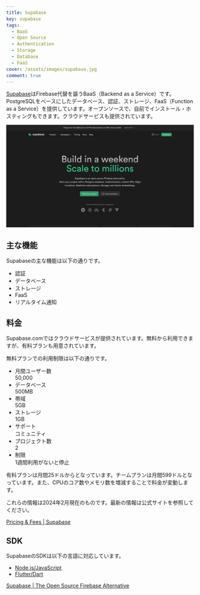 ```yaml
---
title: Supabase
key: supabase
tags:
  - BaaS
  - Open Source
  - Authentication
  - Storage
  - Database
  - FaaS
cover: /assets/images/supabase.jpg
comment: true
---
```


[Supabase](https://supabase.com/)はFirebase代替を謳うBaaS（Backend as a Service）です。PostgreSQLをベースにしたデータベース、認証、ストレージ、FaaS（Function as a Service）を提供しています。オープンソースで、自前でインストール・ホスティングもできます。クラウドサービスも提供されています。

[![SupabaseのWebサイト](/assets/images/supabase.jpg)](https://supabase.com/)

<!--more-->

## 主な機能

Supabaseの主な機能は以下の通りです。

- 認証
- データベース
- ストレージ
- FaaS
- リアルタイム通知

## 料金

Supabase.comではクラウドサービスが提供されています。無料から利用できますが、有料プランも用意されています。

無料プランでの利用制限は以下の通りです。

- 月間ユーザー数  
50,000
- データベース  
500MB
- 帯域  
5GB
- ストレージ  
1GB
- サポート  
コミュニティ
- プロジェクト数  
2
- 制限  
1週間利用がないと停止

有料プランは月間25ドルからとなっています。チームプランは月間599ドルとなっています。また、CPUのコア数やメモリ数を増減することで料金が変動します。

これらの情報は2024年2月現在のものです。最新の情報は公式サイトを参照してください。

[Pricing & Fees \| Supabase](https://supabase.com/pricing)

## SDK

SupabaseのSDKは以下の言語に対応しています。

- [Node.js/JavaScript](https://github.com/supabase/supabase-js)
- [Flutter/Dart](https://github.com/supabase/supabase-flutter)

[Supabase \| The Open Source Firebase Alternative](https://supabase.com/)

